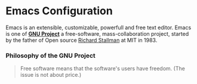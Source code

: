 
# Emacs Configuration
Emacs is an extensible, customizable, powerfull and free text editor. Emacs is one of [**GNU Project**](https://en.wikipedia.org/wiki/GNU_Project#Origins) a free-software, mass-collaboration project, started by the father of Open source [Richard Stallman](https://en.wikipedia.org/wiki/Richard_Stallman) at MIT in 1983.

### Philosophy of the GNU Project
> Free software means that the software's users have freedom. (The issue is not about price.) 



